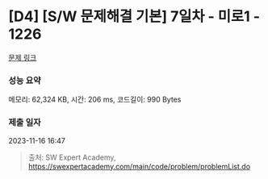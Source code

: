 # [D4] [S/W 문제해결 기본] 7일차 - 미로1 - 1226 

[문제 링크](https://swexpertacademy.com/main/code/problem/problemDetail.do?contestProbId=AV14vXUqAGMCFAYD) 

### 성능 요약

메모리: 62,324 KB, 시간: 206 ms, 코드길이: 990 Bytes

### 제출 일자

2023-11-16 16:47



> 출처: SW Expert Academy, https://swexpertacademy.com/main/code/problem/problemList.do